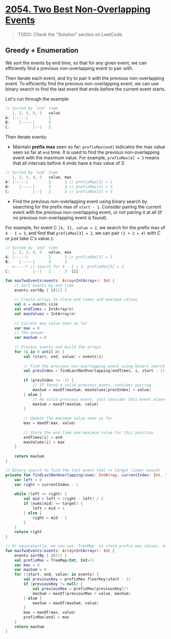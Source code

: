 # [2054. Two Best Non-Overlapping Events](https://leetcode.com/problems/two-best-non-overlapping-events/)

> TODO: Check the "Solution" section on LeetCode. 

## Greedy + Enumeration
We sort the events by end time, so that for any given event, we can efficiently find a previous non-overlapping event to pair with.

Then iterate each event, and try to pair it with the previous non-overlapping event. To efficiently find the previous non-overlapping event, we can use binary search to find the last event that ends before the current event starts.

Let's run through the example:
```js
// Sorted by `end` time
   1, 2, 3, 4, 5   value
A: |-----|         2
B:    |-----|      3
C:          |--|   2
```

Then iterate events:

* Maintain **prefix max** seen so far: `prefixMax[end]` indicates the max value seen so far at `end` time. It is used to find the previous non-overlapping event with the maximum value. For example, `prefixMax[4] = 3` means that all intervals before 4 ends have a max value of 3.

```js
// Sorted by `end` time
   1, 2, 3, 4, 5   value, max
A: |-----|         2      2 // prefixMax[3] = 2
B:    |-----|      3      3 // prefixMax[4] = 3
C:          |--|   2      3 // prefixMax[5] = 3
```

* Find the previous non-overlapping event using binary search by searching for the prefix max of `start - 1`. Consider pairing the current event with the previous non-overlapping event, or not pairing it at all (if no previous non-overlapping event is found). 

For example, for event C `[4, 5], value = 2`, we search for the prefix max of `4 - 1 = 3`, and find that `prefixMax[3] = 2`, we can pair `(2 + 2 = 4)` with C or just take C's value `2`.

```js
// Sorted by `end` time
   1, 2, 3, 4, 5   value, max
A: |-----|         2      2 // prefixMax[3] = 2
B:    |-----|      3      3 
   <-----* // search for 4 - 1 = 3, prefixMax[3] = 2
C:          |--|   2      3  [i]
```

```kotlin
fun maxTwoEvents(events: Array<IntArray>): Int {
    // Sort events by end time
    events.sortBy { it[1] }
    
    // Create arrays to store end times and maximum values
    val n = events.size
    val endTimes = IntArray(n)
    val maxValues = IntArray(n)
    
    // Current max value seen so far
    var max = 0
    // The answer
    var maxSum = 0
    
    // Process events and build the arrays
    for (i in 0 until n) {
        val (start, end, value) = events[i]
        
        // Find the previous non-overlapping event using binary search
        val prevIndex = findLastNonOverlapping(endTimes, i, start - 1)
        
        if (prevIndex != -1) {
            // If found a valid previous event, consider pairing
            maxSum = maxOf(maxSum, maxValues[prevIndex] + value)
        } else {
            // No valid previous event, just consider this event alone
            maxSum = maxOf(maxSum, value)
        }
        
        // Update the maximum value seen so far
        max = maxOf(max, value)
        
        // Store the end time and maximum value for this position
        endTimes[i] = end
        maxValues[i] = max
    }
    
    return maxSum
}

// Binary search to find the last event that <= target (lower bound)
private fun findLastNonOverlapping(nums: IntArray, currentIndex: Int, target: Int): Int {
    var left = 0
    var right = currentIndex - 1
    
    while (left <= right) {
        val mid = left + (right - left) / 2
        if (nums[mid] <= target) {
            left = mid + 1
        } else {
            right = mid - 1
        }
    }
    return right
}

// Or equivalently, we can use `TreeMap` to store prefix max values, and use `floorKey` to find the previous non-overlapping event.
fun maxTwoEvents(events: Array<IntArray>): Int {
    events.sortBy { it[1] }
    val prefixMax = TreeMap<Int, Int>()
    var max = 0
    var maxSum = 0
    for ((start, end, value) in events) {
        val previousKey = prefixMax.floorKey(start - 1)
        if (previousKey != null) {
            val previousMax = prefixMax[previousKey]!!
            maxSum = maxOf(previousMax + value, maxSum)
        } else {
            maxSum = maxOf(maxSum, value)
        }
        max = maxOf(max, value)
        prefixMax[end] = max
    }
    return maxSum
}
```